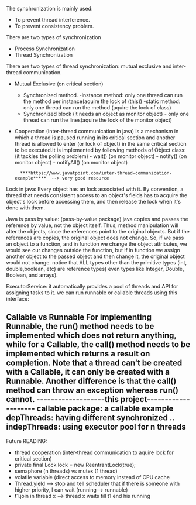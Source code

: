 The synchronization is mainly used:
- To prevent thread interference.
- To prevent consistency problem.

There are two types of synchronization
- Process Synchronization
- Thread Synchronization

There are two types of thread synchronization: mutual exclusive and inter-thread communication.

- Mutual Exclusive (on critical section)
  - Synchronized method.
        -instance method: only one thread can run the method per instance(aquire the lock of (this))
        -static method: only one thread can run the method (aquire the lock of class)
  - Synchronized block (it needs an object as monitor object)
         - only one thread can run the lines(aquire the lock of the monitor object)
         
- Cooperation (Inter-thread communication in java)
        is a mechanism in which a thread is paused running in its critical section and another thread is allowed to enter (or lock of object)
        in the same critical section to be executed.It is implemented by following methods of Object class:(it tackles the polling problem)
            - wait()   (on monitor object)
            - notify()   (on monitor object)
            - notifyAll()   (on monitor object)

        ****https://www.javatpoint.com/inter-thread-communication-example*****  --> very good resource

Lock in java:
Every object has an lock associated with it. By convention, a thread that needs consistent access to an object's fields has to
acquire the object's lock before accessing them, and then release the lock when it's done with them.

Java is pass by value: (pass-by-value package)
   java copies and passes the reference by value, not the object itself. Thus, method manipulation will alter the objects, since the references point to the original objects.
   But if the references are copies, the original object does not change. So,   if we pass an object to a function, and 
   in function we change the object attributes, we would see our changes outside the function,
   but if in function we assign another object to the passed object and then change it, the original object would not change.
   notice that ALL types other than the primitive types (int, double,boolean, etc) are reference types( even types like Integer, Double, Boolean, and arrays).

ExecutorService:
it automatically provides a pool of threads and API for assigning tasks to it.
we can run runnable or callable threads using this interface:

Callable vs Runnable
For implementing Runnable, the run() method needs to be implemented which does not return anything,
while for a Callable, the call() method needs to be implemented which returns a result on completion. 
Note that a thread can’t be created with a Callable, it can only be created with a Runnable.
Another difference is that the call() method can throw an exception whereas run() cannot.
-------------------this project--------------------
callable package: a callable example
depThreads: having different synchronized ..
indepThreads: using executor pool for n threads
---------------------------------------------------
Future READING:
- thread cooperation
(inter-thread communication to aquire lock for critical section)
- private final Lock lock = new ReentrantLock(true);
- semaphore (n threads)  vs  mutex (1 thread)
- volatile variable (direct access to memory instead of CPU cache
- Thread.yield  --> stop and tell scheduler that if there is someone with higher priority, I can wait (running--> runnable)
- t1.join in thread x  --> thread x waits till t1 end his running



